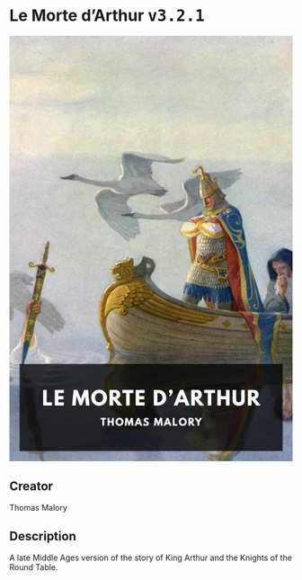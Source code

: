 
# Le Morte d’Arthur <kbd>v3.2.1</kbd>

<center>
  <img src="./cover-1024.jpg"/>
</center>

## Creator
Thomas Malory

## Description
A late Middle Ages version of the story of King Arthur and the Knights of the Round Table.

